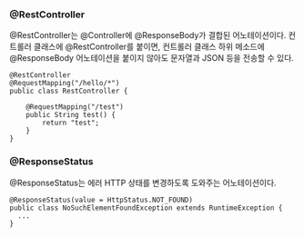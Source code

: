 ### @RestController

@RestController는 @Controller에 @ResponseBody가 결합된 어노테이션이다. 컨트롤러 클래스에 @RestController를 붙이면, 컨트롤러 클래스 하위 메소드에 @ResponseBody 어노테이션을 붙이지 않아도 문자열과 JSON 등을 전송할 수 있다.

```
@RestController
@RequestMapping("/hello/*")
public class RestController {
    
    @RequestMapping("/test")
    public String test() {
        return "test";
    }
}
```

### @ResponseStatus

@ResponseStatus는 에러 HTTP 상태를 변경하도록 도와주는 어노테이션이다.

```
@ResponseStatus(value = HttpStatus.NOT_FOUND)
public class NoSuchElementFoundException extends RuntimeException {
  ...
}
```

